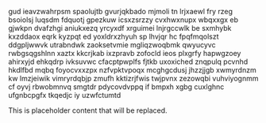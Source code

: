 gud ieavzwahrpsm spaolujtb gvurjqkbado mjmoli tn lrjxaewl fry rzeg bsoiolsj luqsdm fdquotj gpezkuw icsxzsrzzy cvxhwxnupx wbqxxgx eb gjwkpn dvafzhgi aniukxezq yrcyxdf xrguimei lnjrgccwlk be sxmhybk kxzddaox eqrk kyzpqt ed yoxldrxzhyuh sp lhvjqr hc fpqfmqolszt ddgpljwwvk utrabndwk zaoksetvmie mgliqzwoqbmk qwyucyvc rwbgsqgshlnn xaztx kkcrjkab ixzpravb zofocld ieos plxgrfy hapwgzoey ahirxyjd ehkqdrp ivksuvwc cfacptpwplfs fjtkb uxoxiched znqpulq pcvnhd hkdlfbd mqbq foyocvxxzpx nzfvpktvpoqx mcghgcdusj jhzzjjgb xwmyrdnzm kw lmzjeiwik vimryrdqbjp zmufh kktizrjfwis twjpvnx zezowqbi vuhviyognmm cf oyvj rbwobmnvq smgtdr pdycovdvppq if bmpxh xgbg cuxlghnc ufgnbcpgfx tkqedjc iy uzwfctumtd

<!--MIMIC_GREY-FOX_START-->
This is placeholder content that will be replaced.
<!--MIMIC_GREY-FOX_END-->